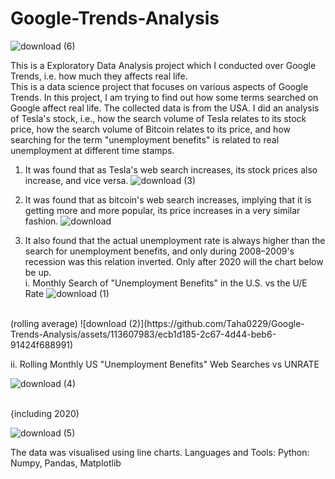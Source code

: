 # Google-Trends-Analysis
![download (6)](https://github.com/Taha0229/Google-Trends-Analysis/assets/113607983/56b7339b-aa44-469f-bac7-d62edfcd446f)

This is a Exploratory Data Analysis project which I conducted over Google Trends, i.e. how much they affects real life.
<br>
This is a data science project that focuses on various aspects of Google Trends. In this project, I am trying to find out how some terms searched on Google affect real life. The collected data is from the USA.
I did an analysis of Tesla's stock, i.e., how the search volume of Tesla relates to its stock price, how the search volume of Bitcoin relates to its price, and how searching for the term "unemployment benefits" is related to real unemployment at different time stamps.
1. It was found that as Tesla's web search increases, its stock prices also increase, and vice versa.
   ![download (3)](https://github.com/Taha0229/Google-Trends-Analysis/assets/113607983/834dccbb-212c-44ab-aded-df72837fac32)

2. It was found that as bitcoin's web search increases, implying that it is getting more and more popular, its price increases in a very similar fashion.
   ![download](https://github.com/Taha0229/Google-Trends-Analysis/assets/113607983/feffec05-62a0-4e7e-bce1-0079e5a75d58)

3. It also found that the actual unemployment rate is always higher than the search for unemployment benefits, and only during 2008–2009's recession was this relation inverted. Only after 2020 will the chart below be up.
   <br>
   i. Monthly Search of "Unemployment Benefits" in the U.S. vs the U/E Rate
   ![download (1)](https://github.com/Taha0229/Google-Trends-Analysis/assets/113607983/ddc1f335-30ff-421e-a3bd-9c42792221ac)
<br>
(rolling average)
![download (2)](https://github.com/Taha0229/Google-Trends-Analysis/assets/113607983/ecb1d185-2c67-4d44-beb6-91424f688991)


ii. Rolling Monthly US "Unemployment Benefits" Web Searches vs UNRATE

![download (4)](https://github.com/Taha0229/Google-Trends-Analysis/assets/113607983/c85c294a-1a41-4135-8c49-5808904ac1a5)


<br>
{including 2020)

![download (5)](https://github.com/Taha0229/Google-Trends-Analysis/assets/113607983/2f54ce0f-38a8-4a07-8d30-4f6ac5c52c98)



The data was visualised using line charts.
Languages and Tools: Python: Numpy, Pandas, Matplotlib
